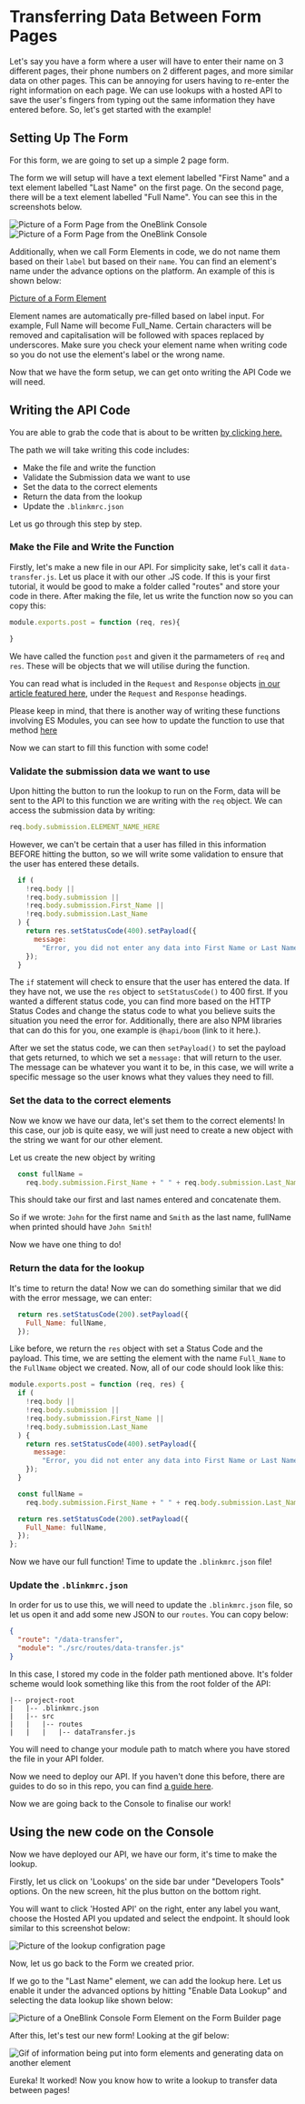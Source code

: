 # Transferring Data Between Form Pages

Let's say you have a form where a user will have to enter their name on 3 different pages, their phone numbers on 2 different pages, and more similar data on other pages. This can be annoying for users having to re-enter the right information on each page. We can use lookups with a hosted API to save the user's fingers from typing out the same information they have entered before. So, let's get started with the example!

## Setting Up The Form

For this form, we are going to set up a simple 2 page form.

The form we will setup will have a text element labelled "First Name" and a text element labelled "Last Name" on the first page. On the second page, there will be a text element labelled "Full Name". You can see this in the screenshots below.

![Picture of a Form Page from the OneBlink Console](../pics/FormPage1.png) 
![Picture of a Form Page from the OneBlink Console](../pics/FormPage2.png) 

Additionally, when we call Form Elements in code, we do not name them based on their `label` but based on their `name`. You can find an element's name under the advance options on the platform. An example of this is shown below:

[Picture of a Form Element](../pics/FormElementName.png)

Element names are automatically pre-filled based on label input. For example, Full Name will become Full_Name. Certain characters will be removed and capitalisation will be followed with spaces replaced by underscores. Make sure you check your element name when writing code so you do not use the element's label or the wrong name.

Now that we have the form setup, we can get onto writing the API Code we will need.

## Writing the API Code

You are able to grab the code that is about to be written [by clicking here.](../../examples/api/lookup-data-transfer)

The path we will take writing this code includes:

- Make the file and write the function
- Validate the Submission data we want to use
- Set the data to the correct elements
- Return the data from the lookup
- Update the `.blinkmrc.json`

Let us go through this step by step.

### Make the File and Write the Function

Firstly, let's make a new file in our API. For simplicity sake, let's call it `data-transfer.js`. Let us place it with our other .JS code. If this is your first tutorial, it would be good to make a folder called "routes" and store your code in there.
After making the file, let us write the function now so you can copy this:

```js
module.exports.post = function (req, res){

}
```

We have called the function `post` and given it the parmameters of `req` and `res`. These will be objects that we will utilise during the function.

You can read what is included in the `Request` and `Response` objects [in our article featured here](../api/handlers.md), under the `Request` and `Response` headings.

Please keep in mind, that there is another way of writing these functions involving ES Modules, you can see how to update the function to use that method [here](../api/upgrading-to-es-modules.md)

Now we can start to fill this function with some code!

### Validate the submission data we want to use

Upon hitting the button to run the lookup to run on the Form, data will be sent to the API to this function we are writing with the `req` object. We can access the submission data by writing:

```js
req.body.submission.ELEMENT_NAME_HERE
```

However, we can't be certain that a user has filled in this information BEFORE hitting the button, so we will write some validation to ensure that the user has entered these details.

```js
  if (
    !req.body ||
    !req.body.submission ||
    !req.body.submission.First_Name ||
    !req.body.submission.Last_Name
  ) {
    return res.setStatusCode(400).setPayload({
      message:
        "Error, you did not enter any data into First Name or Last Name. Please enter data here.",
    });
  }
```

The `if` statement will check to ensure that the user has entered the data. If they have not, we use the `res` object to `setStatusCode()` to 400 first. If you wanted a different status code, you can find more based on the HTTP Status Codes and change the status code to what you believe suits the situation you need the error for. Additionally, there are also NPM libraries that can do this for you, one example is `@hapi/boom` (link to it here.).

After we set the status code, we can then `setPayload()` to set the payload that gets returned, to which we set a `message:` that will return to the user. The message can be whatever you want it to be, in this case, we will write a specific message so the user knows what they values they need to fill.

### Set the data to the correct elements

Now we know we have our data, let's set them to the correct elements! In this case, our job is quite easy, we will just need to create a new object with the string we want for our other element.

Let us create the new object by writing

```js
  const fullName =
    req.body.submission.First_Name + " " + req.body.submission.Last_Name;
```

This should take our first and last names entered and concatenate them.

So if we wrote: `John` for the first name and `Smith` as the last name, fullName when printed should have `John Smith`!

Now we have one thing to do!

### Return the data for the lookup

It's time to return the data! Now we can do something similar that we did with the error message, we can enter:

```js
  return res.setStatusCode(200).setPayload({
    Full_Name: fullName,
  });
```

Like before, we return the `res` object with set a Status Code and the payload. This time, we are setting the element with the name `Full_Name` to the `FullName` object we created. Now, all of our code should look like this:

```js
module.exports.post = function (req, res) {
  if (
    !req.body ||
    !req.body.submission ||
    !req.body.submission.First_Name ||
    !req.body.submission.Last_Name
  ) {
    return res.setStatusCode(400).setPayload({
      message:
        "Error, you did not enter any data into First Name or Last Name. Please enter data here.",
    });
  }

  const fullName =
    req.body.submission.First_Name + " " + req.body.submission.Last_Name;

  return res.setStatusCode(200).setPayload({
    Full_Name: fullName,
  });
};
```

Now we have our full function! Time to update the `.blinkmrc.json` file!

### Update the `.blinkmrc.json`

In order for us to use this, we will need to update the `.blinkmrc.json` file, so let us open it and add some new JSON to our `routes`.
You can copy below:

```json
{
  "route": "/data-transfer",
  "module": "./src/routes/data-transfer.js"
}
```

In this case, I stored my code in the folder path mentioned above. It's folder scheme would look something like this from the root folder of the API:

```
|-- project-root
|   |-- .blinkmrc.json
|   |-- src
|   |   |-- routes
|   |   |   |-- dataTransfer.js
```

You will need to change your module path to match where you have stored the file in your API folder.

Now we need to deploy our API. If you haven't done this before, there are guides to do so in this repo, you can find [a guide here](../api/hosting-api.md).

Now we are going back to the Console to finalise our work!

## Using the new code on the Console

Now we have deployed our API, we have our form, it's time to make the lookup.

Firstly, let us click on 'Lookups' on the side bar under "Developers Tools" options. On the new screen, hit the plus button on the bottom right.

You will want to click 'Hosted API' on the right, enter any label you want, choose the Hosted API you updated and select the endpoint. It should look similar to this screenshot below: 

![Picture of the lookup configration page](../pics/LookupConfiguration.png)

Now, let us go back to the Form we created prior.

If we go to the "Last Name" element, we can add the lookup here. Let us enable it under the advanced options by hitting "Enable Data Lookup" and selecting the data lookup like shown below:

![Picture of a OneBlink Console Form Element on the Form Builder page](../pics/EnablingDataLookup.png)

After this, let's test our new form! Looking at the gif below:

![Gif of information being put into form elements and generating data on another element](../pics/LookupTest.gif)

Eureka! It worked! Now you know how to write a lookup to transfer data between pages!
